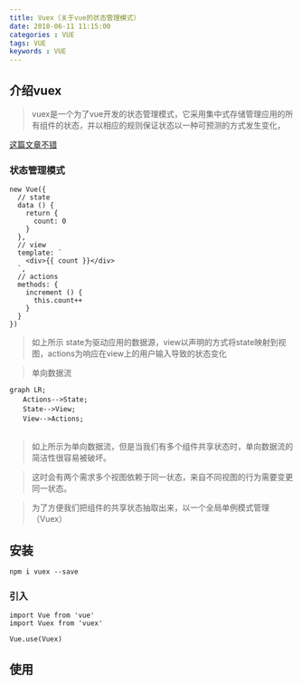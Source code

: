 ```yaml
---
title: Vuex（关于vue的状态管理模式）
date: 2018-06-11 11:15:00
categories : VUE
tags: VUE
keywords : VUE
---
```


## 介绍vuex

> vuex是一个为了vue开发的状态管理模式，它采用集中式存储管理应用的所有组件的状态，并以相应的规则保证状态以一种可预测的方式发生变化，

[这篇文章不错](http://blog.csdn.net/github_26672553/article/details/53176778)


### 状态管理模式

```
new Vue({
  // state
  data () {
    return {
      count: 0
    }
  },
  // view
  template: `
    <div>{{ count }}</div>
  `,
  // actions
  methods: {
    increment () {
      this.count++
    }
  }
})

```

> 如上所示 state为驱动应用的数据源，view以声明的方式将state映射到视图，actions为响应在view上的用户输入导致的状态变化

> 单向数据流

```
graph LR;  
　　Actions-->State;   
　　State-->View;  
　　View-->Actions;
　　
```

> 如上所示为单向数据流，但是当我们有多个组件共享状态时，单向数据流的简洁性很容易被破坏。

> 这时会有两个需求多个视图依赖于同一状态，来自不同视图的行为需要变更同一状态。

> 为了方便我们把组件的共享状态抽取出来，以一个全局单例模式管理（Vuex）

## 安装

```
npm i vuex --save
```

### 引入

```
import Vue from 'vue'
import Vuex from 'vuex'

Vue.use(Vuex)
```

## 使用

